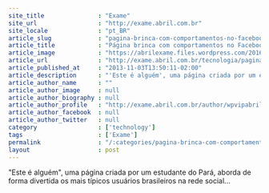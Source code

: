 ```yaml
---
site_title               : "Exame"
site_url                 : "http://exame.abril.com.br"
site_locale              : "pt_BR"
article_slug             : "pagina-brinca-com-comportamentos-no-facebook-e-chega-a-1-mi"
article_title            : "Página brinca com comportamentos no Facebook e chega a 1 mi"
article_image            : "https://abrilexame.files.wordpress.com/2016/09/size_960_16_9_thumb-1664111113-victor-nogueira-resized.jpg?quality=70&strip=all&w=960"
article_url              : "http://exame.abril.com.br/tecnologia/pagina-brinca-com-comportamentos-no-facebook-e-chega-a-1-mi/"
article_published_at     : "2013-11-03T13:50:11-02:00"
article_description      : "'Este é alguém', uma página criada por um estudante do Pará, aborda de forma divertida os mais típicos usuários brasileiros na rede social..."
article_author_name      : ""
article_author_image     : null
article_author_biography : null
article_author_profile   : "http://exame.abril.com.br/author/wpvipabril/"
article_author_facebook  : null
article_author_twitter   : null
category                 : ['technology']
tags                     : ['Exame']
permalink                : "/:categories/pagina-brinca-com-comportamentos-no-facebook-e-chega-a-1-mi/"
layout                   : post
---
```


"Este é alguém", uma página criada por um estudante do Pará, aborda de forma divertida os mais típicos usuários brasileiros na rede social...
